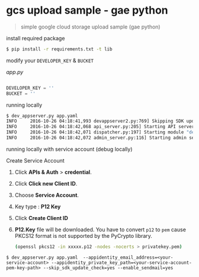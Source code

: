 # gcs upload sample - gae python

> simple google cloud storage upload sample (gae python)

install required package

```sh
$ pip install -r requirements.txt -t lib
```

modify your `DEVELOPER_KEY` & `BUCKET`

_app.py_

```python

DEVELOPER_KEY = ''
BUCKET = ''
```

running locally

```sh
$ dev_appserver.py app.yaml
INFO     2016-10-26 04:18:41,993 devappserver2.py:769] Skipping SDK update check.
INFO     2016-10-26 04:18:42,068 api_server.py:205] Starting API server at: http://localhost:49682
INFO     2016-10-26 04:18:42,071 dispatcher.py:197] Starting module "default" running at: http://localhost:8080
INFO     2016-10-26 04:18:42,072 admin_server.py:116] Starting admin server at: http://localhost:8000
```

running locally with service account (debug locally)


Create Service Account

1.	Click **APIs & Auth** > **credential**.
2.	Click **Click new Client ID**.
3.	Choose **Service Account**.
4.	Key type : **P12 Key**
5.	Click **Create Client ID**
6.	**P12.Key** file will be downloaded. You have to convert `p12` to `pem` cause PKCS12 format is not supported by the PyCrypto library.

	```sh
	(openssl pkcs12 -in xxxxx.p12 -nodes -nocerts > privatekey.pem)
	```

```
$ dev_appserver.py app.yaml  --appidentity_email_address=<your-service-account> --appidentity_private_key_path=<your-service-account-pem-key-path> --skip_sdk_update_check=yes --enable_sendmail=yes
```

